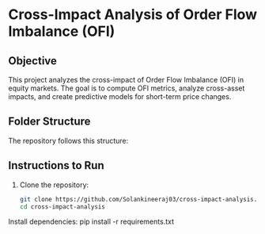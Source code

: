 # Cross-Impact Analysis of Order Flow Imbalance (OFI)

## Objective
This project analyzes the cross-impact of Order Flow Imbalance (OFI) in equity markets. The goal is to compute OFI metrics, analyze cross-asset impacts, and create predictive models for short-term price changes.

## Folder Structure
The repository follows this structure:

## Instructions to Run
1. Clone the repository:
   ```bash
   git clone https://github.com/Solankineeraj03/cross-impact-analysis.git
   cd cross-impact-analysis
Install dependencies:
pip install -r requirements.txt

